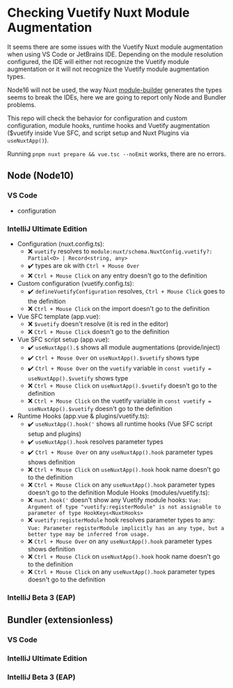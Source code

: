# Checking Vuetify Nuxt Module Augmentation

It seems there are some issues with the Vuetify Nuxt module augmentation when using VS Code or JetBrains IDE. Depending on the module resolution configured, the IDE will either not recognize the Vuetify module augmentation or it will not recognize the Vuetify module augmentation types.

Node16 will not be used, the way Nuxt [module-builder](https://github.com/nuxt/module-builder) generates the types seems to break the IDEs, here we are going to report only Node and Bundler problems.

This repo will check the behavior for configuration and custom configuration, module hooks, runtime hooks and Vuetify augmentation ($vuetify inside Vue SFC, and script setup and Nuxt Plugins via `useNuxtApp()`).

Running `pnpm nuxt prepare && vue.tsc --noEmit` works, there are no errors.

## Node (Node10)

### VS Code

- configuration

### IntelliJ Ultimate Edition

- Configuration (nuxt.config.ts): 
  - ❌ `vuetify` resolves to `module:nuxt/schema.NuxtConfig.vuetify?: Partial<O> | Record<string, any>`
  - ✔️ types are ok with `Ctrl + Mouse Over`
  - ❌ `Ctrl + Mouse Click` on any entry doesn't go to the definition
- Custom configuration (vuetify.config.ts):
  - ✔️ `defineVuetifyConfiguration` resolves, `Ctrl + Mouse Click` goes to the definition
  - ❌ `Ctrl + Mouse Click` on the import doesn't go to the definition
- Vue SFC template (app.vue): 
  - ❌ `$vuetify` doesn't resolve (it is red in the editor)
  - ❌ `Ctrl + Mouse Click` doesn't go to the definition
- Vue SFC script setup (app.vue): 
  - ✔️ `useNuxtApp().$` shows all module augmentations (provide/inject)
  - ✔️ `Ctrl + Mouse Over` on `useNuxtApp().$vuetify` shows type
  - ✔️ `Ctrl + Mouse Over` on the `vuetify` variable in `const vuetify = useNuxtApp().$vuetify` shows type
  - ❌ `Ctrl + Mouse Click` on `useNuxtApp().$vuetify` doesn't go to the definition
  - ❌ `Ctrl + Mouse Click` on the vuetify variable in `const vuetify = useNuxtApp().$vuetify` doesn't go to the definition
- Runtime Hooks (app.vue & plugins/vuetify.ts):
  - ✔️ `useNuxtApp().hook('` shows all runtime hooks (Vue SFC script setup and plugins)
  - ✔️ `useNuxtApp().hook` resolves parameter types
  - ✔️ `Ctrl + Mouse Over` on any `useNuxtApp().hook` parameter types shows definition
  - ❌ `Ctrl + Mouse Click` on `useNuxtApp().hook` hook name doesn't go to the definition
  - ❌ `Ctrl + Mouse Click` on any `useNuxtApp().hook` parameter types doesn't go to the definition
Module Hooks (modules/vuetify.ts):
  - ❌ `nuxt.hook('` doesn't show any Vuetify module hooks: `Vue: Argument of type "vuetify:registerModule" is not assignable to parameter of type HookKeys<NuxtHooks>`
  - ❌ `vuetify:registerModule` hook resolves parameter types to any: `Vue: Parameter registerModule implicitly has an any type, but a better type may be inferred from usage.`
  - ❌ `Ctrl + Mouse Over` on any `useNuxtApp().hook` parameter types shows definition
  - ❌ `Ctrl + Mouse Click` on `useNuxtApp().hook` hook name doesn't go to the definition
  - ❌ `Ctrl + Mouse Click` on any `useNuxtApp().hook` parameter types doesn't go to the definition

### IntelliJ Beta 3 (EAP)

## Bundler (extensionless)

### VS Code

### IntelliJ Ultimate Edition

### IntelliJ Beta 3 (EAP)
